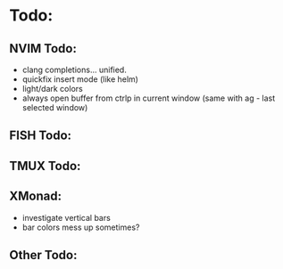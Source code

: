 # Todo:

## NVIM Todo:

- clang completions... unified.
- quickfix insert mode (like helm)
- light/dark colors
- always open buffer from ctrlp in current window (same with ag - last selected window)

## FISH Todo:
## TMUX Todo:
## XMonad:

- investigate vertical bars
- bar colors mess up sometimes?

## Other Todo:

